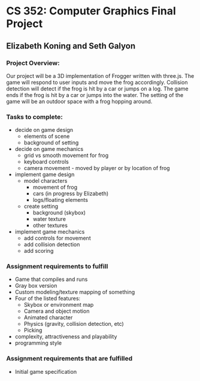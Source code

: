 # CS 352: Computer Graphics Final Project

## Elizabeth Koning and Seth Galyon

### Project Overview:

Our project will be a 3D implementation of Frogger written with three.js. The game will respond to user inputs and move the frog accordingly. Collision detection will detect if the frog is hit by a car or jumps on a log. The game ends if the frog is hit by a car or jumps into the water. The setting of the game will be an outdoor space with a frog hopping around.

### Tasks to complete:

- decide on game design
	- elements of scene
	- background of setting
- decide on game mechanics
	- grid vs smooth movement for frog
	- keyboard controls
	- camera movement - moved by player or by location of frog
- implement game design
	- model characters
		- movement of frog
		- cars (in progress by Elizabeth)
		- logs/floating elements
	- create setting
		- background (skybox)
		- water texture
		- other textures
- implement game mechanics
	- add controls for movement
	- add collision detection
	- add scoring

### Assignment requirements to fulfill

- Game that compiles and runs
- Gray box version
- Custom modeling/texture mapping of something
- Four of the listed features:
	- Skybox or environment map
	- Camera and object motion
	- Animated character
	- Physics (gravity, collision detection, etc)
	- Picking
- complexity, attractiveness and playability
- programming style

### Assignment requirements that are fulfilled

- Initial game specification
